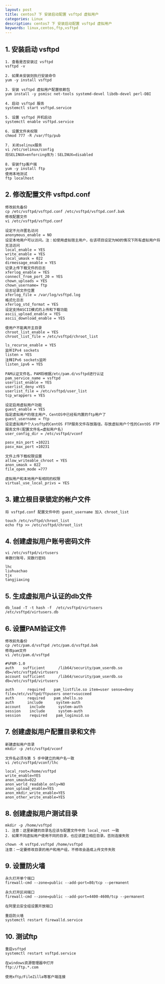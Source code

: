 ```yaml
---
layout: post
title: centos7 下 安装启动配置 vsftpd 虚拟用户
categories: Linux
description: centos7 下 安装启动配置 vsftpd 虚拟用户
keywords: linux,centos,ftp,vsftpd
---
```



## 1. 安装启动 vsftpd
    1. 查看是否安装过 vsftpd 
    vsftpd -v

    2. 如果未安装则执行安装命令
    yum -y install vsftpd

    3. 安装 vsftpd 虚拟用户配置依赖包
    yum install -y psmisc net-tools systemd-devel libdb-devel perl-DBI

    4. 启动 vsftpd 服务
    systemctl start vsftpd.service

    5. 设置 vsftpd 开机启动
    systemctl enable vsftpd.service

    6. 设置文件夹权限
    chmod 777 -R /var/ftp/pub

    7. 关闭selinux服务
    vi /etc/selinux/config
    将SELINUX=enforcing改为：SELINUX=disabled

    8. 安装ftp客户端
    yum -y install ftp
    使用本地测试
    ftp localhost

## 2. 修改配置文件 vsftpd.conf
    修改前先备份
    cp /etc/vsftpd/vsftpd.conf /etc/vsftpd/vsftpd.conf.bak
    修改配置文件
    vi /etc/vsftpd/vsftpd.conf

```
设定不允许匿名访问 
anonymous_enable = NO
设定本地用户可以访问。注：如使用虚拟宿主用户，在该项目设定为NO的情况下所有虚拟用户将无法访问
local_enable = YES
write_enable = YES
local_umask = 022
dirmessage_enable = YES
记录上传下载文件的日志
xferlog_enable = YES
connect_from_port_20 = YES
chown_uploads = YES
chown_username= ftp
日志记录文件位置
xferlog_file = /var/log/vsftpd.log
格式化日志
xferlog_std_format = YES
设定支持ASCII模式的上传和下载功能
ascii_upload_enable = YES
ascii_download_enable = YES

使用户不能离开主目录 
chroot_list_enable = YES
chroot_list_file = /etc/vsftpd/chroot_list 

ls_recurse_enable = YES
监听IPv4 sockets
listen = YES
注释IPv6 sockets监听
listen_ipv6 = YES

PAM认证文件名，PAM将根据/etc/pam.d/vsftpd进行认证
pam_service_name = vsftpd
userlist_enable = YES
userlist_deny =YES
userlist_file = /etc/vsftpd/user_list
tcp_wrappers = YES

设定启用虚拟用户功能
guest_enable = YES
指定虚拟用户的宿主用户，CentOS中已经有内置的ftp用户了 
guest_username = ftp
设定虚拟用户个人vsftp的CentOS FTP服务文件存放路径。存放虚拟用户个性的CentOS FTP服务文件(配置文件名=虚拟用户名)
user_config_dir = /etc/vsftpd/vconf

pasv_min_port =10221
pasv_max_port =10231

文件上传下载权限设置
allow_writeable_chroot = YES
anon_umask = 022
file_open_mode =777

虚拟用户和本地用户有相同的权限
virtual_use_local_privs = YES
```


## 3. 建立根目录锁定的帐户文件

    将 vsftpd.conf 配置文件中的 guest_username 加入 chroot_list

```
touch /etc/vsftpd/chroot_list
echo ftp >> /etc/vsftpd/chroot_list
```


## 4. 创建虚拟用户账号密码文件

    vi /etc/vsftpd/virtusers
    单数行账号，双数行密码
    
```
lhc
liuhuachao
tjx
tangjiaxing
```

## 5. 生成虚拟用户认证的db文件

    db_load -T -t hash -f  /etc/vsftpd/virtusers    /etc/vsftpd/virtusers.db


## 6. 设置PAM验证文件
    修改前先备份
    cp /etc/pam.d/vsftpd /etc/pam.d/vsftpd.bak
    修改pam文件
    vi /etc/pam.d/vsftpd

```
#%PAM-1.0
auth    sufficient      /lib64/security/pam_userdb.so    db=/etc/vsftpd/virtusers
account sufficient      /lib64/security/pam_userdb.so    db=/etc/vsftpd/virtusers

auth      required    pam_listfile.so item=user sense=deny file=/etc/vsftpd/ftpusers onerr=succeed
auth      required    pam_shells.so
auth      include      system-auth
account    include      system-auth
session    include      system-auth
session    required    pam_loginuid.so
```

## 7. 创建虚拟用户配置目录和文件
    新建虚拟用户目录 
    mkdir -p /etc/vsftpd/vconf

    文件名必须与第 5 步中建立的用户名一致 
    vi /etc/vsftpd/vconf/lhc
```
local_root=/home/vsftpd
write_enable=YES
anon_umask=022
anon_world_readable_only=NO
anon_upload_enable=YES
anon_mkdir_write_enable=YES
anon_other_write_enable=YES
```

## 8. 创建虚拟用户测试目录
    mkdir -p /home/vsftpd
    1. 注意：这里新建的目录名应该与配置文件中的 local_root 一致 
    2. 如果不同虚拟用户使用不同的目录，也应该建立相应目录。否则连接失败

    chown -R vsftpd.vsftpd /home/vsftpd
    注意：一定要修改目录的用户和用户组，不修改会造成上传文件失败


## 9. 设置防火墙
    永久打开单个端口
    firewall-cmd --zone=public --add-port=80/tcp --permanent

    永久打开区间端口
    firewall-cmd --zone=public --add-port=4400-4600/tcp --permanent

    在阿里云安全组设置开放端口

    重启防火墙
    systemctl restart firewalld.service


## 10. 测试ftp

    重启vsftpd    
    systemctl restart vsftpd.service

    在windows资源管理器中打开
    ftp://ftp.*.com

    使用xftp/FileZilla等客户端连接